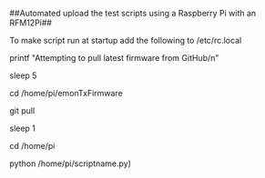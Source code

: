 ##Automated upload the test scripts using a Raspberry Pi with an RFM12Pi##

To make script run at startup add the following to /etc/rc.local 

printf "Attempting to pull latest firmware from GitHub/n"

sleep 5

cd /home/pi/emonTxFirmware

git pull

sleep 1

cd /home/pi

python /home/pi/scriptname.py)

